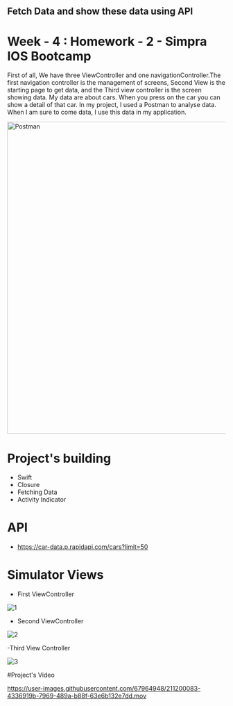 
## Fetch Data and show these data using API
# Week - 4 : Homework - 2 - Simpra IOS Bootcamp

   First of all, We have three ViewController and one navigationController.The first navigation controller is the management of screens, Second View   is the starting page to get data, and the Third view controller is the screen showing data. My data are about cars. When you press on the car you can show a detail of that car. In my project, I used a Postman to analyse data. When I am sure to come data, I use this data in my application.
   
  <img width="718" alt="Postman" src="https://user-images.githubusercontent.com/67964948/211199919-89653272-d699-4404-bd18-835e7f293fe7.png">

# Project's building
- Swift
- Closure
- Fetching Data
- Activity Indicator


# API

- https://car-data.p.rapidapi.com/cars?limit=50

# Simulator Views

- First ViewController

![1](https://user-images.githubusercontent.com/67964948/211200008-a141fc78-42b7-4bf6-9002-dc014819fc57.png)

- Second ViewController

![2](https://user-images.githubusercontent.com/67964948/211200028-a1a3b6e4-0aff-4339-89ca-cfdceaf98d05.png)

-Third View Controller

![3](https://user-images.githubusercontent.com/67964948/211200049-1cc0c21f-11b8-4502-b65f-9134cf43cbb3.png)

#Project's Video

https://user-images.githubusercontent.com/67964948/211200083-4336919b-7969-489a-b88f-63e6b132e7dd.mov




